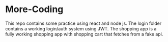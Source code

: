 # More-Coding
This repo contains some practice using react and node js.
The login folder contains a working login/auth system using JWT.
The shopping app is a fully working shopping app with shopping cart that fetches from a fake api.
